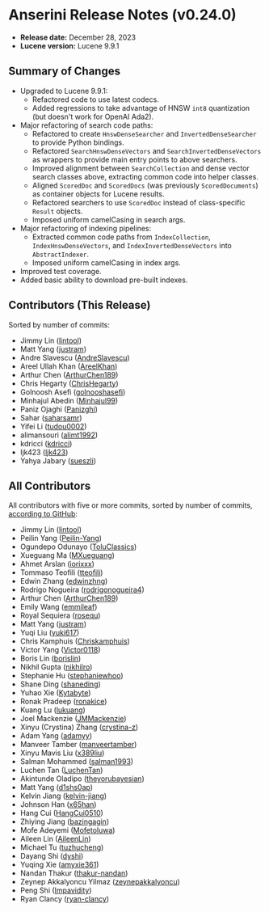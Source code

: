 # Anserini Release Notes (v0.24.0)

+ **Release date:** December 28, 2023
+ **Lucene version:** Lucene 9.9.1

## Summary of Changes

+ Upgraded to Lucene 9.9.1:
  + Refactored code to use latest codecs.
  + Added regressions to take advantage of HNSW `int8` quantization (but doesn't work for OpenAI Ada2).
+ Major refactoring of search code paths:
  + Refactored to create `HnswDenseSearcher` and `InvertedDenseSearcher` to provide Python bindings.
  + Refactored `SearchHnswDenseVectors` and `SearchInvertedDenseVectors` as wrappers to provide main entry points to above searchers.
  + Improved alignment between `SearchCollection` and dense vector search classes above, extracting common code into helper classes.
  + Aligned `ScoredDoc` and `ScoredDocs` (was previously `ScoredDocuments`) as container objects for Lucene results.
  + Refactored searchers to use `ScoredDoc` instead of class-specific `Result` objects.
  + Imposed uniform camelCasing in search args.
+ Major refactoring of indexing pipelines:
  + Extracted common code paths from `IndexCollection`, `IndexHnswDenseVectors`, and `IndexInvertedDenseVectors` into `AbstractIndexer`.
  + Imposed uniform camelCasing in index args.
+ Improved test coverage.
+ Added basic ability to download pre-built indexes.

## Contributors (This Release)

Sorted by number of commits:

+ Jimmy Lin ([lintool](https://github.com/lintool))
+ Matt Yang ([justram](https://github.com/justram))
+ Andre Slavescu ([AndreSlavescu](https://github.com/AndreSlavescu))
+ Areel Ullah Khan ([AreelKhan](https://github.com/AreelKhan))
+ Arthur Chen ([ArthurChen189](https://github.com/ArthurChen189))
+ Chris Hegarty ([ChrisHegarty](https://github.com/ChrisHegarty))
+ Golnoosh Asefi ([golnooshasefi](https://github.com/golnooshasefi))
+ Minhajul Abedin ([Minhajul99](https://github.com/Minhajul99))
+ Paniz Ojaghi ([Panizghi](https://github.com/Panizghi))
+ Sahar ([saharsamr](https://github.com/saharsamr))
+ Yifei Li ([tudou0002](https://github.com/tudou0002))
+ alimansouri ([alimt1992](https://github.com/alimt1992))
+ kdricci ([kdricci](https://github.com/kdricci))
+ ljk423 ([ljk423](https://github.com/ljk423))
+ Yahya Jabary ([sueszli](https://github.com/sueszli))

## All Contributors

All contributors with five or more commits, sorted by number of commits, [according to GitHub](https://github.com/castorini/Anserini/graphs/contributors):

+ Jimmy Lin ([lintool](https://github.com/lintool))
+ Peilin Yang ([Peilin-Yang](https://github.com/Peilin-Yang))
+ Ogundepo Odunayo ([ToluClassics](https://github.com/ToluClassics))
+ Xueguang Ma ([MXueguang](https://github.com/MXueguang))
+ Ahmet Arslan ([iorixxx](https://github.com/iorixxx))
+ Tommaso Teofili ([tteofili](https://github.com/tteofili))
+ Edwin Zhang ([edwinzhng](https://github.com/edwinzhng))
+ Rodrigo Nogueira ([rodrigonogueira4](https://github.com/rodrigonogueira4))
+ Arthur Chen ([ArthurChen189](https://github.com/ArthurChen189))
+ Emily Wang ([emmileaf](https://github.com/emmileaf))
+ Royal Sequiera ([rosequ](https://github.com/rosequ))
+ Matt Yang ([justram](https://github.com/justram))
+ Yuqi Liu ([yuki617](https://github.com/yuki617))
+ Chris Kamphuis ([Chriskamphuis](https://github.com/Chriskamphuis))
+ Victor Yang ([Victor0118](https://github.com/Victor0118))
+ Boris Lin ([borislin](https://github.com/borislin))
+ Nikhil Gupta ([nikhilro](https://github.com/nikhilro))
+ Stephanie Hu ([stephaniewhoo](https://github.com/stephaniewhoo))
+ Shane Ding ([shaneding](https://github.com/shaneding))
+ Yuhao Xie ([Kytabyte](https://github.com/Kytabyte))
+ Ronak Pradeep ([ronakice](https://github.com/ronakice))
+ Kuang Lu ([lukuang](https://github.com/lukuang))
+ Joel Mackenzie ([JMMackenzie](https://github.com/JMMackenzie))
+ Xinyu (Crystina) Zhang ([crystina-z](https://github.com/crystina-z))
+ Adam Yang ([adamyy](https://github.com/adamyy))
+ Manveer Tamber ([manveertamber](https://github.com/manveertamber))
+ Xinyu Mavis Liu ([x389liu](https://github.com/x389liu))
+ Salman Mohammed ([salman1993](https://github.com/salman1993))
+ Luchen Tan ([LuchenTan](https://github.com/LuchenTan))
+ Akintunde Oladipo ([theyorubayesian](https://github.com/theyorubayesian))
+ Matt Yang ([d1shs0ap](https://github.com/d1shs0ap))
+ Kelvin Jiang ([kelvin-jiang](https://github.com/kelvin-jiang))
+ Johnson Han ([x65han](https://github.com/x65han))
+ Hang Cui ([HangCui0510](https://github.com/HangCui0510))
+ Zhiying Jiang ([bazingagin](https://github.com/bazingagin))
+ Mofe Adeyemi ([Mofetoluwa](https://github.com/Mofetoluwa))
+ Aileen Lin ([AileenLin](https://github.com/AileenLin))
+ Michael Tu ([tuzhucheng](https://github.com/tuzhucheng))
+ Dayang Shi ([dyshi](https://github.com/dyshi))
+ Yuqing Xie ([amyxie361](https://github.com/amyxie361))
+ Nandan Thakur ([thakur-nandan](https://github.com/thakur-nandan))
+ Zeynep Akkalyoncu Yilmaz ([zeynepakkalyoncu](https://github.com/zeynepakkalyoncu))
+ Peng Shi ([Impavidity](https://github.com/Impavidity))
+ Ryan Clancy ([ryan-clancy](https://github.com/ryan-clancy))
